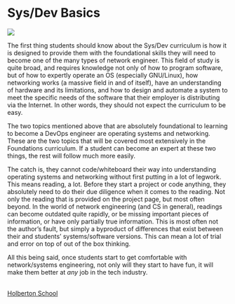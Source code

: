 <h1>Sys/Dev Basics</h1>
<img src="https://www.v2c2.at/wp-content/uploads/2021/01/devopslil.jpg">
<p>The first thing students should know about the Sys/Dev curriculum is how it is designed to provide them with the foundational skills they will need to become one of the many types of network engineer. This field of study is quite broad, and requires knowledge not only of how to program software, but of how to expertly operate an OS (especially GNU/Linux), how networking works (a massive field in and of itself), have an understanding of hardware and its limitations, and how to design and automate a system to meet the specific needs of the software that their employer is distributing via the Internet. In other words, they should not expect the curriculum to be easy.</p>
<p>The two topics mentioned above that are absolutely foundational to learning to become a DevOps engineer<a href="https://students-support.hbtn.io/hc/en-us/articles/360023882914-SysAdmin-DevOps-Foundations#h_3f8396da-e6c4-4922-baf0-0e7312fe50fe" target="_self"></a> are operating systems and networking. These are the two topics that will be covered most extensively in the Foundations curriculum. If a student can become an expert at these two things, the rest will follow much more easily.&nbsp;</p>
<p>The catch is, they cannot code/whiteboard their way into understanding operating systems and networking without first putting in a lot of legwork. This means reading, a lot. Before they start a project or code anything, they absolutely need to do their due diligence when it comes to the reading. Not only the reading that is provided on the project page, but most often beyond. In the world of network engineering (and CS in general), readings can become outdated quite rapidly, or be missing important pieces of information, or have only partially true information. This is most often not the author&rsquo;s fault, but simply a byproduct of differences that exist between their and students&rsquo; systems/software versions. This can mean a lot of trial and error on top of out of the box thinking.</p>
<p>All this being said, once students start to get comfortable with network/systems engineering, not only will they start to have fun, it will make them better at&nbsp;<em>any</em> job in the tech industry.</p>
<br>
<a href="https://www.holbertonschool.com/" target="_blank">Holberton School</a>
